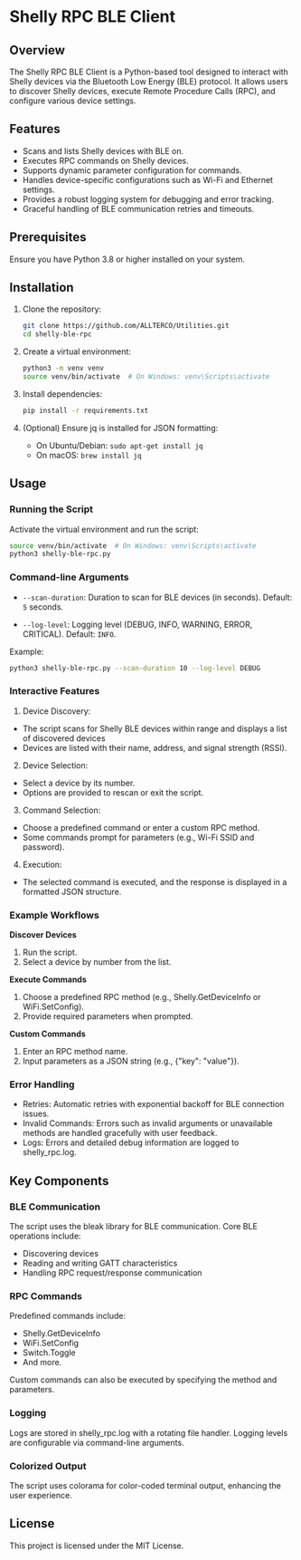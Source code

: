 # Shelly RPC BLE Client

## Overview

The Shelly RPC BLE Client is a Python-based tool designed to interact with Shelly devices via the Bluetooth Low Energy (BLE) protocol. It allows users to discover Shelly devices, execute Remote Procedure Calls (RPC), and configure various device settings.

## Features

- Scans and lists Shelly devices with BLE on.
- Executes RPC commands on Shelly devices.
- Supports dynamic parameter configuration for commands.
- Handles device-specific configurations such as Wi-Fi and Ethernet settings.
- Provides a robust logging system for debugging and error tracking.
- Graceful handling of BLE communication retries and timeouts.

## Prerequisites

Ensure you have Python 3.8 or higher installed on your system.

## Installation

1. Clone the repository:

   ```bash
   git clone https://github.com/ALLTERCO/Utilities.git
   cd shelly-ble-rpc
   ```

2. Create a virtual environment:

   ```bash
   python3 -m venv venv
   source venv/bin/activate  # On Windows: venv\Scripts\activate
   ```

3. Install dependencies:

    ```bash
    pip install -r requirements.txt
    ```

4. (Optional) Ensure jq is installed for JSON formatting:

   - On Ubuntu/Debian: `sudo apt-get install jq`
   - On macOS: `brew install jq`

## Usage

### Running the Script

Activate the virtual environment and run the script:

   ```bash
   source venv/bin/activate  # On Windows: venv\Scripts\activate
   python3 shelly-ble-rpc.py
   ```

### Command-line Arguments

- `--scan-duration`: Duration to scan for BLE devices (in seconds). Default: `5` seconds.

- `--log-level`: Logging level (DEBUG, INFO, WARNING, ERROR, CRITICAL). Default: `INFO`.

Example:

   ```bash
   python3 shelly-ble-rpc.py --scan-duration 10 --log-level DEBUG
   ```

### Interactive Features

1. Device Discovery:

- The script scans for Shelly BLE devices within range and displays a list of discovered devices
- Devices are listed with their name, address, and signal strength (RSSI).

2. Device Selection:

- Select a device by its number.
- Options are provided to rescan or exit the script.

3. Command Selection:

- Choose a predefined command or enter a custom RPC method.
- Some commands prompt for parameters (e.g., Wi-Fi SSID and password).

4. Execution:

- The selected command is executed, and the response is displayed in a formatted JSON structure.

### Example Workflows

**Discover Devices**

1. Run the script.
2. Select a device by number from the list.

**Execute Commands**

1. Choose a predefined RPC method (e.g., Shelly.GetDeviceInfo or WiFi.SetConfig).
2. Provide required parameters when prompted.

**Custom Commands**

1. Enter an RPC method name.
2. Input parameters as a JSON string (e.g., {"key": "value"}).

### Error Handling

- Retries: Automatic retries with exponential backoff for BLE connection issues.
- Invalid Commands: Errors such as invalid arguments or unavailable methods are handled gracefully with user feedback.
- Logs: Errors and detailed debug information are logged to shelly_rpc.log.

## Key Components

### BLE Communication

The script uses the bleak library for BLE communication. Core BLE operations include:

- Discovering devices
- Reading and writing GATT characteristics
- Handling RPC request/response communication

### RPC Commands

Predefined commands include:

- Shelly.GetDeviceInfo
- WiFi.SetConfig
- Switch.Toggle
- And more.

Custom commands can also be executed by specifying the method and parameters.

### Logging

Logs are stored in shelly_rpc.log with a rotating file handler. Logging levels are configurable via command-line arguments.

### Colorized Output

The script uses colorama for color-coded terminal output, enhancing the user experience.

## License

This project is licensed under the MIT License.
